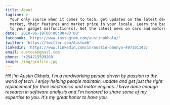 ```yaml
---
title: About
tagline: >-
  Your only source when it comes to tech, get updates on the latest devices in
  market, their features and market price in your locale. Learn the basic fixes
  to your gadget malfunction(s). Get the latest news on cars and motors.
date: '2018-06-19T00:00:00+03:00'
facebook: 'https://www.instagram.com/austinokhala/'
twitter: 'https://twitter.com/Austoe6'
linkedin: 'https://www.linkedin.com/in/austin-omonyo-497301143/'
email: austoe6@gmail.com
phone: '+254715599260'
image: /img/profile.jpg
---
```

_Hi! I'm Austin Okhala. I'm a hardworking person driven by passion to the world of tech. I enjoy helping people maintain, update and get just the right replacement for their electronics and motor engines. I have done enough research in software analysis and I'm honored to share some of my expertise to you. It's my great honor to have you._
